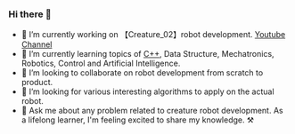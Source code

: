 ### Hi there 👋

<!--
**ImChong/ImChong** is a ✨ _special_ ✨ repository because its `README.md` (this file) appears on your GitHub profile.
Here are some ideas to get you started:
-->


- 🔭 I’m currently working on 【Creature_02】robot development. [Youtube Channel](https://www.youtube.com/channel/UCvgaY4CT1vo6QvgaJ-vQnWA)
- 🌱 I’m currently learning topics of [C++](https://imchong.github.io/CPP_LearningNotes.github.io/), Data Structure, Mechatronics, Robotics, Control and Artificial Intelligence. 
- 👯 I’m looking to collaborate on robot development from scratch to product.
- 🤔 I’m looking for various interesting algorithms to apply on the actual robot.
- 💬 Ask me about any problem related to creature robot development. As a lifelong learner, I'm feeling excited to share my knowledge. ⚒

<!--
- 📫 How to reach me: ...
- 😄 Pronouns: ...
- ⚡ Fun fact: ...
-->
